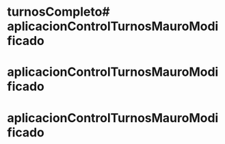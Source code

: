 # turnosCompleto# aplicacionControlTurnosMauroModificado
# aplicacionControlTurnosMauroModificado
# aplicacionControlTurnosMauroModificado
